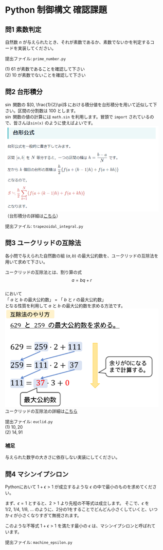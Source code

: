 # Python 制御構文 確認課題

## 問1 素数判定
自然数 $n$ が与えられたとき、それが素数であるか、素数でないかを判定するコードを実装してください。  

提出ファイル: `prime_number.py`  

(1) $61$ が素数であることを確認して下さい  
(2) $10$ が素数でないことを確認して下さい  

## 問2 台形積分
$\sin$ 関数の $[0, \frac{1}{2}\pi]$ における積分値を台形積分を用いて近似して下さい。区間の分割数は $100$ とします。  
$\sin$ 関数の値の計算には `math.sin` を利用します。冒頭で `import` されているので、皆さんは`sin(x)` のように使えばよいです。  
![台形公式の画像](../exercise/images/trapezoidal_integral_formula.png)  
（台形積分の詳細は[こちら](https://manabitimes.jp/math/1088)）

提出ファイル: `trapezoidal_integral.py`

## 問3 ユークリッドの互除法
各小問で与えられた自然数の組 $(a, b)$ の最大公約数を、ユークリッドの互除法を用いて求めて下さい。  

ユークリッドの互除法とは、割り算の式
$$a = bq + r$$  
において  
「 $a$ と $b$ の最大公約数」 = 「 $b$ と $r$ の最大公約数」  
となる性質を利用して $a$ と $b$ の最大公約数を求める方法です。  
![ユークリッドの互除法](../exercise/images/euclid.png)  
ユークリッドの互除法の詳細は[こちら](https://study-line.com/seisu-gojoho/)

提出ファイル: `euclid.py`  
(1) $10, 20$  
(2) $14, 91$

### 補足
与えられた数字の大きさに依存しない実装にしてください。  

## 問4 マシンイプシロン
Pythonにおいて $1 + \epsilon > 1$ が成立するような $\epsilon$ の中で最小のものを求めてください。  

まず、$\epsilon = 1$ とすると、$2 > 1$ より先程の不等式は成立します。
そこで、$\epsilon$ を $1/2,~1/4,~1/8,~...$ のように、2分の1をすることでどんどん小さくしていくと、いつか $\epsilon$ が小さくなりすぎて無視されます。

このような不等式 $1 + \epsilon > 1$ を満たす最小の $\epsilon$ は、マシンイプシロンと呼ばれています。  

提出ファイル: `machine_epsilon.py`
